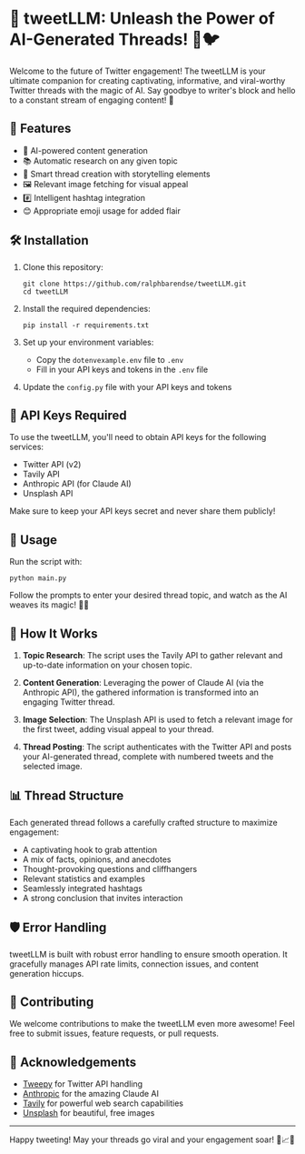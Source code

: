 # 🚀 tweetLLM: Unleash the Power of AI-Generated Threads! 🧠🐦

Welcome to the future of Twitter engagement! The tweetLLM is your ultimate companion for creating captivating, informative, and viral-worthy Twitter threads with the magic of AI. Say goodbye to writer's block and hello to a constant stream of engaging content! 🎉

## 🌟 Features

- 🤖 AI-powered content generation
- 📚 Automatic research on any given topic
- 🧵 Smart thread creation with storytelling elements
- 🖼️ Relevant image fetching for visual appeal
- #️⃣ Intelligent hashtag integration
- 😊 Appropriate emoji usage for added flair

## 🛠️ Installation

1. Clone this repository:
   ```
   git clone https://github.com/ralphbarendse/tweetLLM.git
   cd tweetLLM
   ```

2. Install the required dependencies:
   ```
   pip install -r requirements.txt
   ```

3. Set up your environment variables:
   - Copy the `dotenvexample.env` file to `.env`
   - Fill in your API keys and tokens in the `.env` file

4. Update the `config.py` file with your API keys and tokens

## 🔑 API Keys Required

To use the tweetLLM, you'll need to obtain API keys for the following services:

- Twitter API (v2)
- Tavily API
- Anthropic API (for Claude AI)
- Unsplash API

Make sure to keep your API keys secret and never share them publicly!

## 🚀 Usage

Run the script with:

```
python main.py
```

Follow the prompts to enter your desired thread topic, and watch as the AI weaves its magic! 🎩✨

## 🧠 How It Works

1. **Topic Research**: The script uses the Tavily API to gather relevant and up-to-date information on your chosen topic.

2. **Content Generation**: Leveraging the power of Claude AI (via the Anthropic API), the gathered information is transformed into an engaging Twitter thread.

3. **Image Selection**: The Unsplash API is used to fetch a relevant image for the first tweet, adding visual appeal to your thread.

4. **Thread Posting**: The script authenticates with the Twitter API and posts your AI-generated thread, complete with numbered tweets and the selected image.

## 📊 Thread Structure

Each generated thread follows a carefully crafted structure to maximize engagement:

- A captivating hook to grab attention
- A mix of facts, opinions, and anecdotes
- Thought-provoking questions and cliffhangers
- Relevant statistics and examples
- Seamlessly integrated hashtags
- A strong conclusion that invites interaction

## 🛡️ Error Handling

tweetLLM is built with robust error handling to ensure smooth operation. It gracefully manages API rate limits, connection issues, and content generation hiccups.

## 🤝 Contributing

We welcome contributions to make the tweetLLM even more awesome! Feel free to submit issues, feature requests, or pull requests.

## 🙏 Acknowledgements

- [Tweepy](https://www.tweepy.org/) for Twitter API handling
- [Anthropic](https://www.anthropic.com/) for the amazing Claude AI
- [Tavily](https://tavily.com/) for powerful web search capabilities
- [Unsplash](https://unsplash.com/) for beautiful, free images

---

Happy tweeting! May your threads go viral and your engagement soar! 🚀📈🎊

